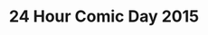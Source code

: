 ---
layout: story
title: 24 Hour Comic Day 2015
image: /assets/24hcd15/24hcdp3.png
pageNumber: 3
numPages: 24
origin: other.html
---